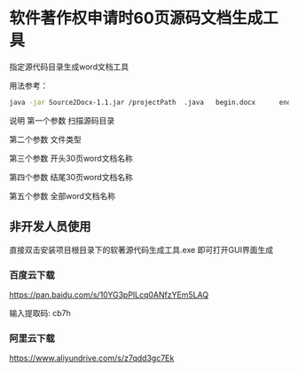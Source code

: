 # 软件著作权申请时60页源码文档生成工具

指定源代码目录生成word文档工具

用法参考：

```bash
java -jar Source2Docx-1.1.jar /projectPath  .java   begin.docx      end.docx     all.docx
```

说明
第一个参数 扫描源码目录

 第二个参数 文件类型 

 第三个参数 开头30页word文档名称

 第四个参数 结尾30页word文档名称

 第五个参数 全部word文档名称

## 非开发人员使用

直接双击安装项目根目录下的软著源代码生成工具.exe 即可打开GUI界面生成

### 百度云下载

https://pan.baidu.com/s/10YG3pPlLcq0ANfzYEm5LAQ

输入提取码: cb7h

### 阿里云下载
https://www.aliyundrive.com/s/z7qdd3gc7Ek

